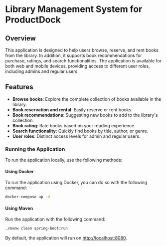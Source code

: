 # Library Management System for ProductDock

## Overview

This application is designed to help users browse, reserve, and rent books from the library. In addition, it supports book recommendations for purchase, ratings, and search functionalities. The application is available for both web and mobile devices, providing access to different user roles, including admins and regular users.
## Features

- **Browse books**: Explore the complete collection of books available in the library.
- **Book reservation and rental**: Easily reserve or rent books.
- **Book recommendations**: Suggesting new books to add to the library's collection.
- **Book rating**: Rate books based on your reading experience.
- **Search functionality**: Quickly find books by title, author, or genre.
- **User roles**: Distinct access levels for admin and regular users.

### Running the Application
To run the application locally, use the following methods:
#### Using Docker
To run the application using Docker, you can do so with the following command:
```bash
docker-compose up -d
```
#### Using Maven
Run the application with the following command:
```bash
./mvnw clean spring-boot:run
```
By default, the application will run on [http://localhost:8080](http://localhost:8080).
